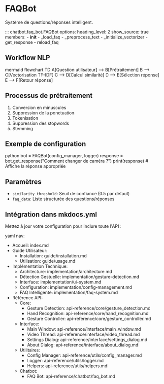 # FAQBot

Système de questions/réponses intelligent.

::: chatbot.faq_bot.FAQBot
    options:
      heading_level: 2
      show_source: true
      members:
        - __init__
        - _load_faq
        - _preprocess_text
        - _initialize_vectorizer
        - get_response
        - reload_faq

## Workflow NLP

mermaid
flowchart TD
    A[Question utilisateur] --> B[Prétraitement]
    B --> C[Vectorisation TF-IDF]
    C --> D[Calcul similarité]
    D --> E[Sélection réponse]
    E --> F[Retour réponse]


## Processus de prétraitement

1. Conversion en minuscules
2. Suppression de la ponctuation
3. Tokenisation
4. Suppression des stopwords
5. Stemming

## Exemple de configuration

python
bot = FAQBot(config_manager, logger)
response = bot.get_response("Comment changer de caméra ?")
print(response)  # Affiche la réponse appropriée


## Paramètres

- `similarity_threshold`: Seuil de confiance (0.5 par défaut)
- `faq_data`: Liste structurée des questions/réponses


## Intégration dans mkdocs.yml

Mettez à jour votre configuration pour inclure toute l'API :

yaml
nav:
  - Accueil: index.md
  - Guide Utilisateur:
    - Installation: guide/installation.md
    - Utilisation: guide/usage.md
  - Implémentation Technique:
    - Architecture: implementation/architecture.md
    - Détection Gestuelle: implementation/gesture-detection.md
    - Interface: implementation/ui-system.md
    - Configuration: implementation/config-management.md
    - FAQ Intelligente: implementation/faq-system.md
  - Référence API:
    - Core:
      - Gesture Detection: api-reference/core/gesture_detection.md
      - Hand Recognition: api-reference/core/hand_recognition.md
      - Gesture Controller: api-reference/core/gesture_controller.md
    - Interface:
      - Main Window: api-reference/interface/main_window.md
      - Video Thread: api-reference/interface/video_thread.md
      - Settings Dialog: api-reference/interface/settings_dialog.md
      - About Dialog: api-reference/interface/about_dialog.md
    - Utilitaires:
      - Config Manager: api-reference/utils/config_manager.md
      - Logger: api-reference/utils/logger.md
      - Helpers: api-reference/utils/helpers.md
    - Chatbot:
      - FAQ Bot: api-reference/chatbot/faq_bot.md
